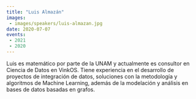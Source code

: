 ```yaml
---
title: "Luis Almazán"
images:
 - images/speakers/luis-almazan.jpg
date: 2020-07-07
events:
 - 2021
 - 2020
---
```


Luis es matemático por parte de la UNAM y actualmente es consultor en Ciencia de Datos en VinkOS. Tiene experiencia en el desarrollo de proyectos de integración de datos, soluciones con la metodología y algoritmos de Machine Learning, además de la modelación y análisis en bases de datos basadas en grafos.